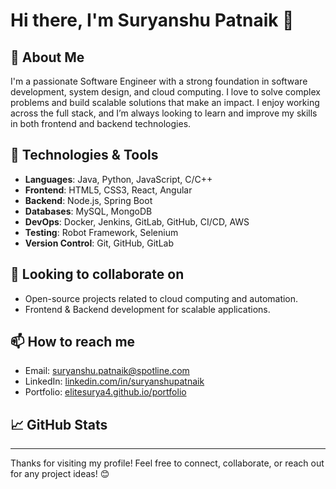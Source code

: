 <!--- - 👋 Hi, I’m Suryanshu Patnaik
- 👀 I’m interested in 
- 🌱 I’m currently learning ...
- 💞️ I’m looking to collaborate on ...
- 📫 How to reach me ...
- 😄 Pronouns: ...
- ⚡ Fun fact: ...
--->
# Hi there, I'm Suryanshu Patnaik 👋

## 🚀 About Me

I'm a passionate Software Engineer with a strong foundation in software development, system design, and cloud computing. I love to solve complex problems and build scalable solutions that make an impact. I enjoy working across the full stack, and I’m always looking to learn and improve my skills in both frontend and backend technologies.

## 🔧 Technologies & Tools
- **Languages**: Java, Python, JavaScript, C/C++
- **Frontend**: HTML5, CSS3, React, Angular
- **Backend**: Node.js, Spring Boot
- **Databases**: MySQL, MongoDB
- **DevOps**: Docker, Jenkins, GitLab, GitHub, CI/CD, AWS
- **Testing**: Robot Framework, Selenium
- **Version Control**: Git, GitHub, GitLab

## 👯 Looking to collaborate on

- Open-source projects related to cloud computing and automation.
- Frontend & Backend development for scalable applications.

## 📫 How to reach me

- Email: [suryanshu.patnaik@spotline.com](mailto:suryanshu.patnaik@spotline.com)
- LinkedIn: [linkedin.com/in/suryanshupatnaik](https://www.linkedin.com/in/suryanshupatnaik)
- Portfolio: [elitesurya4.github.io/portfolio](https://elitesurya4.github.io/portfolio)

## 📈 GitHub Stats

<!---
![Your GitHub Stats](https://suryanshu-github-stats.vercel.app/api?username=SuryanshuSpotline&show_icons=true&theme=default)
![Top Languages](https://suryanshu-github-stats.vercel.app/api/top-langs/?username=SuryanshuSpotline&layout=compact)
--->

---

Thanks for visiting my profile! Feel free to connect, collaborate, or reach out for any project ideas! 😊

<!---
SuryanshuSpotline/SuryanshuSpotline is a ✨ special ✨ repository because its `README.md` (this file) appears on your GitHub profile.
You can click the Preview link to take a look at your changes.
--->
